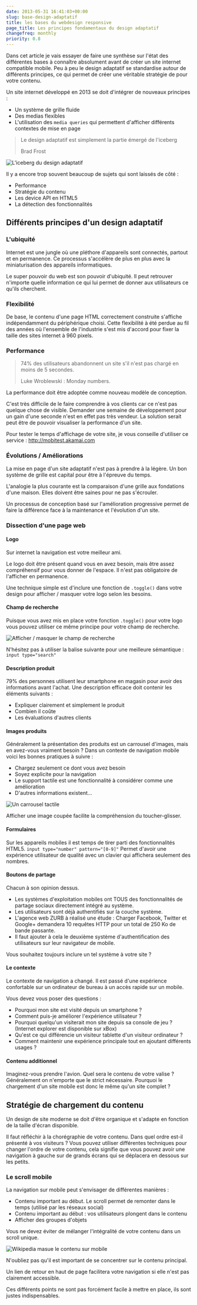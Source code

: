 ```yaml
---
date: 2013-05-31 16:41:03+00:00
slug: base-design-adaptatif
title: les bases du webdesign responsive
page_title: Les principes fondamentaux du design adaptatif
changefreq: monthly
priority: 0.8
---
```


Dans cet article je vais essayer de faire une synthèse sur l'état des différentes bases à connaître absolument avant de créer un site internet compatible mobile. Peu à peu le design adaptatif se standardise autour de différents principes, ce qui permet de créer une véritable stratégie de pour votre contenu.

Un site internet développé en 2013 se doit d'intégrer de nouveaux principes :

  * Un système de grille fluide
  * Des medias flexibles
  * L'utilisation des `media queries` qui permettent d'afficher différents contextes de mise en page

> Le design adaptatif est simplement la partie émergé de l'iceberg
>
> Brad Frost


![L'iceberg du design adaptatif](blog/legacy/2013/05/iceberg.jpg?raw=true)

Il y a encore trop souvent beaucoup de sujets qui sont laissés de côté :

  * Performance
  * Stratégie du contenu
  * Les device API en HTML5
  * La détection des fonctionnalités

## Différents principes d'un design adaptatif

### L'ubiquité

Internet est une jungle où une pléthore d'appareils sont connectés, partout et en permanence. Ce processus s'accélère de plus en plus avec la miniaturisation des appareils informatiques.

Le super pouvoir du web est son pouvoir d'ubiquité. Il peut retrouver n'importe quelle information ce qui lui permet de donner aux utilisateurs ce qu'ils cherchent.


### Flexibilité

De base, le contenu d'une page HTML correctement construite s'affiche indépendamment du périphérique choisi.
Cette flexibilité à été perdue au fil des années où l'ensemble de l'industrie s'est mis d'accord pour fixer la taille des sites internet à 960 pixels.


### Performance

> 74% des utilisateurs abandonnent un site s'il n'est pas chargé en moins de 5 secondes.
>
> Luke Wroblewski : Monday numbers.


La performance doit être adoptée comme nouveau modèle de conception.

C'est très difficile de le faire comprendre à vos clients car ce n'est pas quelque chose de visible. Demander une semaine de développement pour un gain d'une seconde n'est en effet pas très vendeur. La solution serait peut être de pouvoir visualiser la performance d'un site.

Pour tester le temps d'affichage de votre site, je vous conseille d'utiliser ce service : http://mobitest.akamai.com


### Évolutions / Améliorations


La mise en page d'un site adaptatif n'est pas à prendre à la légère. Un bon système de grille est capital pour être à l'épreuve du temps.

L'analogie la plus courante est la comparaison d'une grille aux fondations d'une maison. Elles doivent être saines pour ne pas s'écrouler.

Un processus de conception basé sur l'amélioration progressive permet de faire la différence face à la maintenance et l'évolution d'un site.


### Dissection d'une page web

#### Logo

Sur internet la navigation est votre meilleur ami.

Le logo doit être présent quand vous en avez besoin, mais être assez compréhensif pour vous donner de l'espace. Il n'est pas obligatoire de l'afficher en permanence.

Une technique simple est d'inclure une fonction de `.toggle()` dans votre design pour afficher / masquer votre logo selon les besoins.


#### Champ de recherche


Puisque vous avez mis en place votre fonction `.toggle()` pour votre logo vous pouvez utiliser ce même principe pour votre champ de recherche.

![Afficher / masquer le champ de recherche](blog/legacy/2013/05/toggle-search.png?raw=true)

N'hésitez pas à utiliser la balise suivante pour une meilleure sémantique : `input type="search"`


#### Description produit

79% des personnes utilisent leur smartphone en magasin pour avoir des informations avant l'achat.
Une description efficace doit contenir les éléments suivants :

  * Expliquer clairement et simplement le produit
  * Combien il coûte
  * Les évaluations d'autres clients




#### Images produits


Généralement la présentation des produits est un carrousel d'images, mais en avez-vous vraiment besoin ?
Dans un contexte de navigation mobile voici les bonnes pratiques à suivre :

  * Chargez seulement ce dont vous avez besoin
  * Soyez explicite pour la navigation
  * Le support tactile est une fonctionnalité à considérer comme une amélioration
  * D'autres informations existent...

![Un carrousel tactile](blog/legacy/2013/05/side-content.png?raw=true)

Afficher une image coupée facilite la compréhension du toucher-glisser.


#### Formulaires


Sur les appareils mobiles il est temps de tirer parti des fonctionnalités HTML5.
`input type="number" pattern="[0-9]"` Permet d'avoir une expérience utilisateur de qualité avec un clavier qui affichera seulement des nombres.


#### Boutons de partage


Chacun à son opinion dessus.

  * Les systèmes d'exploitation mobiles ont TOUS des fonctionnalités de partage sociaux directement intégré au système.
  * Les utilisateurs sont déjà authentifiés sur la couche système.
  * L'agence web ZURB à réalisé une étude : Charger Facebook, Twitter et Google+ demandera 10 requêtes HTTP pour un total de 250 Ko de bande passante.
  * Il faut ajouter à cela le deuxième système d'authentification des utilisateurs sur leur navigateur de mobile.

Vous souhaitez toujours inclure un tel système à votre site ?

#### Le contexte

Le contexte de navigation a changé. Il est passé d'une expérience confortable sur un ordinateur de bureau à un accès rapide sur un mobile.

Vous devez vous poser des questions :

  * Pourquoi mon site est visité depuis un smartphone ?
  * Comment puis-je améliorer l'expérience utilisateur ?
  * Pourquoi quelqu'un visiterait mon site depuis sa console de jeu ? (Internet explorer est disponible sur xBox)
  * Qu'est ce qui différencie un visiteur tablette d'un visiteur ordinateur ?
  * Comment maintenir une expérience principale tout en ajoutant différents usages ?


#### Contenu additionnel

Imaginez-vous prendre l'avion. Quel sera le contenu de votre valise ? Généralement on n'emporte que le strict nécessaire.
Pourquoi le chargement d'un site mobile est donc le même qu'un site complet ?

## Stratégie de chargement du contenu


Un design de site moderne se doit d'être organique et s'adapte en fonction de la taille d'écran disponible.

Il faut réfléchir à la chorégraphie de votre contenu. Dans quel ordre est-il présenté à vos visiteurs ? Vous pouvez utiliser différentes techniques pour changer l'ordre de votre contenu, cela signifie que vous pouvez avoir une navigation à gauche sur de grands écrans qui se déplacera en dessous sur les petits.


### Le scroll mobile

La navigation sur mobile peut s'envisager de différentes manières :

  * Contenu important au début. Le scroll permet de remonter dans le temps (utilisé par les réseaux social)
  * Contenu important au début : vos utilisateurs plongent dans le contenu
  * Afficher des groupes d'objets


Vous ne devez éviter de mélanger l'intégralité de votre contenu dans un scroll unique.

![Wikipedia masue le contenu sur mobile](blog/legacy/2013/05/progressive-disclosure.png?raw=true)

N'oubliez pas qu'il est important de se concentrer sur le contenu principal.

Un lien de retour en haut de page facilitera votre navigation si elle n'est pas clairement accessible.

Ces différents points ne sont pas forcément facile à mettre en place, ils sont justes indispensables.
